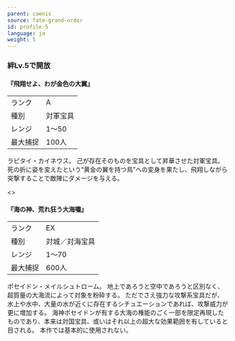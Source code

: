 ```yaml
---
parent: caenis
source: fate-grand-order
id: profile-5
language: ja
weight: 5
---
```


### 絆Lv.5で開放

#### 『飛翔せよ、わが金色の大翼』

<table>
  <tr><td>ランク</td><td>A</td></tr>
  <tr><td>種別</td><td>対軍宝具</td></tr>
  <tr><td>レンジ</td><td>1～50</td></tr>
  <tr><td>最大捕捉</td><td>100人</td></tr>
</table>

ラピタイ・カイネウス。
己が存在そのものを宝具として昇華させた対軍宝具。
死の折に姿を変えたという“黄金の翼を持つ鳥”への変身を果たし、飛翔しながら突撃することで敵陣にダメージを与える。

<>

#### 『海の神、荒れ狂う大海嘯』

<table>
  <tr><td>ランク</td><td>EX</td></tr>
  <tr><td>種別</td><td>対城／対海宝具</td></tr>
  <tr><td>レンジ</td><td>1～70</td></tr>
  <tr><td>最大捕捉</td><td>600人</td></tr>
</table>

ポセイドン・メイルシュトローム。
地上であろうと空中であろうと区別なく、超質量の大海流によって対象を粉砕する。
ただでさえ強力な攻撃系宝具だが、水上や水中、大量の水が近くに存在するシチュエーションであれば、攻撃威力が更に増加する。
海神ポセイドンが有する大海の権能のごく一部を限定再現したものであり、本来は対国宝具、或いはそれ以上の超大な効果範囲を有していると目される。
本作では基本的に使用されない。
